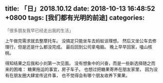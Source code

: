 
title: 「日」2018.10.12
date: 2018-10-13 16:48:52 +0800
tags: [我们都有光明的前途]
categories:
---
<span data-type="color" style="color:#595959">「很多朋友</span><span data-type="background" style="background-color:rgb(255, 255, 255)"><span data-type="color" style="color:#595959">我早已经走出我的生活</span></span><span data-type="color" style="color:#595959">」</span>


上午做完需求就去整摩托车。
没搞定只能坐车去蚂蚁谈理想。
然后又坐公车去修理行，但是还是什么都没完成。
最后回到公司拿电脑。
晚上早早回家，嗑山核桃。

得知结果之后我和小刘第一次见面。
没有想象中的兴奋，而是一些新选择随之而来的困难：
糖果拖运的事宜，房子车子。
也想过把糖果寄养在朋友家里，
因为没有在朋友圈大肆宣传这件事，
也不觉得会有哪个朋友收养下果果。




